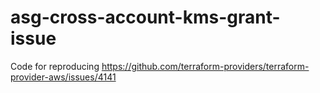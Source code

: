 # asg-cross-account-kms-grant-issue
Code for reproducing https://github.com/terraform-providers/terraform-provider-aws/issues/4141
